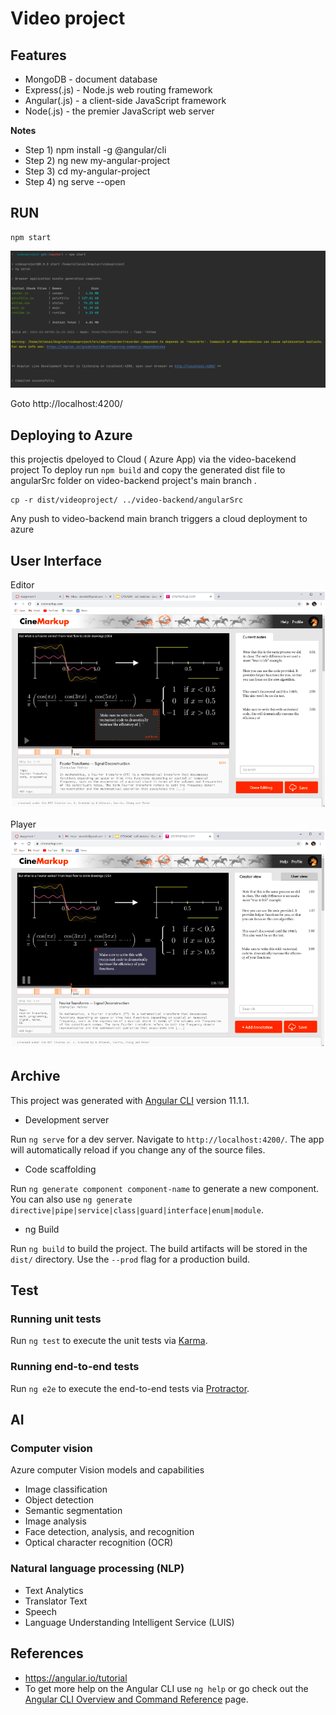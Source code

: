 # Video project

## Features

- MongoDB - document database
- Express(.js) - Node.js web routing framework
- Angular(.js) - a client-side JavaScript framework
- Node(.js) - the premier JavaScript web server

**Notes**

- Step 1) npm install -g @angular/cli
- Step 2) ng new my-angular-project
- Step 3) cd my-angular-project
- Step 4) ng serve --open

## RUN

```shell
npm start
```
![console start](screenshots/consolestart.png)

Goto http://localhost:4200/


## Deploying to Azure 

this projectis dpeloyed to Cloud ( Azure App) via the video-bacekend project 
To deploy run `npm build` and copy the generated dist file to angularSrc folder on video-backend project's main branch . 

```shell
cp -r dist/videoproject/ ../video-backend/angularSrc
```
Any push to video-backend main branch triggers a cloud deployment to azure 

## User Interface

Editor 
![editor UI](screenshots/editorui.png)

Player 
![player UI](screenshots/playerui.png)

## Archive

This project was generated with [Angular CLI](https://github.com/angular/angular-cli) version 11.1.1.


- Development server

Run `ng serve` for a dev server. Navigate to `http://localhost:4200/`. The app will automatically reload if you change any of the source files.

- Code scaffolding

Run `ng generate component component-name` to generate a new component. You can also use `ng generate directive|pipe|service|class|guard|interface|enum|module`.

- ng Build

Run `ng build` to build the project. The build artifacts will be stored in the `dist/` directory. Use the `--prod` flag for a production build.

## Test 

###  Running unit tests

Run `ng test` to execute the unit tests via [Karma](https://karma-runner.github.io).

### Running end-to-end tests

Run `ng e2e` to execute the end-to-end tests via [Protractor](http://www.protractortest.org/).


## AI

### Computer vision 

Azure computer Vision models and capabilities
- Image classification
- Object detection
- Semantic segmentation
- Image analysis
- Face detection, analysis, and recognition
- Optical character recognition (OCR)

### Natural language processing (NLP)

- Text Analytics
- Translator Text
- Speech
- Language Understanding Intelligent Service (LUIS)

## References 

- https://angular.io/tutorial 
- To get more help on the Angular CLI use `ng help` or go check out the [Angular CLI Overview and Command Reference](https://angular.io/cli) page.
